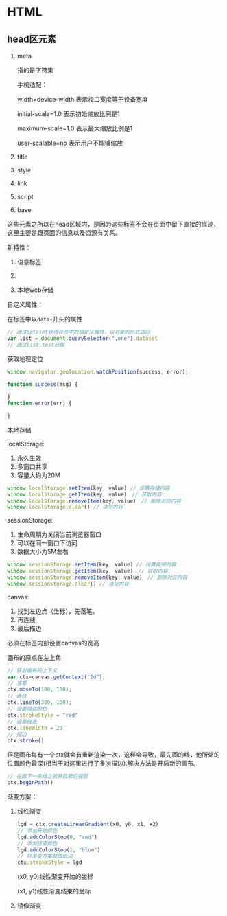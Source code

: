 # HTML

## head区元素

1. meta

   指的是字符集

   <meta charset="utf-8"></meta>

   手机适配：

   <meta name="viewport" content="width=device-width, initial-scale=1.0, maximum-scale=1.0, user-scalable=no">

   width=device-width 表示视口宽度等于设备宽度

   initial-scale=1.0 表示初始缩放比例是1

   maximum-scale=1.0 表示最大缩放比例是1

   user-scalable=no 表示用户不能够缩放

2. title

3. style

4. link



5. script

6. base

这些元素之所以在head区域内，是因为这些标签不会在页面中留下直接的痕迹，这里主要是跟页面的信息以及资源有关系。

新特性：

1. 语意标签

2. <canvas>
   </canvas>

3. 本地web存储

自定义属性：

在标签中以`data-`开头的属性

```javascript
// 通过dataset获得标签中的自定义属性，以对象的形式返回
var list = document.querySelector(".one").dataset
// 通过list.test获取
```

获取地理定位

```javascript
window.navigator.geolocation.watchPosition(success, error);

function success(msg) {
    
}
function error(err) {
    
}

```

本地存储

localStorage:

1. 永久生效
2. 多窗口共享
3. 容量大约为20M

```javascript
window.localStorage.setItem(key, value) // 设置存储内容
window.localStorage.getItem(key, value)　// 获取内容
window.localStorage.removeItem(key, value)　// 删除对应内容
window.localStorage.clear() // 清空内容
```

sessionStorage:

1. 生命周期为关闭当前浏览器窗口
2. 可以在同一窗口下访问
3. 数据大小为5M左右

```javascript
window.sessionStorage.setItem(key, value) // 设置存储内容
window.sessionStorage.getItem(key, value)　// 获取内容
window.sessionStorage.removeItem(key, value)　// 删除对应内容
window.sessionStorage.clear() // 清空内容
```

canvas:

1. 找到左边点（坐标），先落笔。
2. 再连线
3. 最后描边

必须在标签内部设置canvas的宽高

画布的原点在左上角

```javascript
// 获取画布的上下文
var ctx=canvas.getContext("2d");
// 落笔
ctx.moveTo(100, 100);
// 连线
ctx.lineTo(300, 100);
// 设置描边颜色
ctx.strokeStyle = "red"
// 设置线宽
ctx.lineWidth = 20
// 描边
ctx.stroke()
```

但是画布每有一个ctx就会有重新渲染一次，这样会导致，最先画的线，他所处的位置颜色最深(相当于对这里进行了多次描边).解决方法是开启新的画布。

```javascript
// 在画下一条线之前开启新的视层
ctx.beginPath()
```

渐变方案：

1. 线性渐变

   ```javascript
   lgd = ctx.createLinearGradient(x0, y0, x1, x2)
   // 添加开始颜色
   lgd.addColorStop(0, "red")
   // 添加结束颜色
   lgd.addColorStop(1, "blue")
   // 将渐变方案赋值给边
   ctx.strokeStyle = lgd
   ```

   (x0, y0)线性渐变开始的坐标

   (x1, y1)线性渐变结束的坐标

2. 镜像渐变